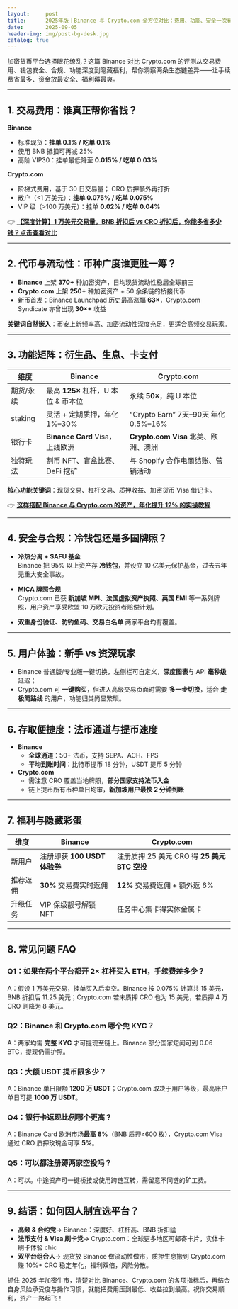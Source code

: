 ```yaml
---
layout:     post
title:      2025年版｜Binance 与 Crypto.com 全方位对比：费用、功能、安全一次看懂
date:       2025-09-05
header-img: img/post-bg-desk.jpg
catalog: true
---
```


加密货币平台选择眼花缭乱？这篇 Binance 对比 Crypto.com 的评测从交易费用、钱包安全、合规、功能深度到隐藏福利，帮你洞察两条生态链差异——让手续费省最多、资金放最安全、福利薅最爽。

---

## 1. 交易费用：谁真正帮你省钱？

**Binance**  
- 标准现货：**挂单 0.1% / 吃单 0.1%**  
- 使用 BNB 抵扣可再减 25%  
- 高阶 VIP30：挂单最低降至 **0.015% / 吃单 0.03%**  

**Crypto.com**  
- 阶梯式费用，基于 30 日交易量； CRO 质押额外再打折  
- 散户（<1 万美元）：**挂单 0.075% / 吃单 0.075%**  
- VIP 级（>100 万美元）：挂单 **0.02% / 吃单 0.04%**

👉 [**【深度计算】1 万美元交易量，BNB 折扣后 vs CRO 折扣后，你能多省多少钱？点击查看对比**](https://okxdog.com/)

---

## 2. 代币与流动性：币种广度谁更胜一筹？

- **Binance** 上架 **370+** 种加密资产，日均现货流动性稳居全球前三  
- **Crypto.com** 上架 **250+** 种加密资产 + 50 余条链的桥接代币  
- 新币首发：Binance Launchpad 历史最高涨幅 **63×**，Crypto.com Syndicate 亦曾出现 **30×+** 收益

**关键词自然嵌入**：币安上新频率高、加密流动性深度充足，更适合高频交易玩家。

---

## 3. 功能矩阵：衍生品、生息、卡支付

| 维度       | Binance                           | Crypto.com                             |
| ---------- | --------------------------------- | -------------------------------------- |
| 期货/永续  | 最高 **125×** 杠杆，U 本位 & 币本位 | 永续 **50×**，纯 U 本位                |
|  staking  | 灵活 + 定期质押，年化 1%–30%      | “Crypto Earn” 7天–90天 年化 0.5%–16% |
| 银行卡     | **Binance Card** Visa，上线欧洲     | **Crypto.com Visa** 北美、欧洲、澳洲 |
| 独特玩法   | 割币 NFT、盲盒比赛、DeFi 挖矿       | 与 Shopify 合作电商结账、营销活动      |

**核心功能关键词**：现货交易、杠杆交易、质押收益、加密货币 Visa 借记卡。

👉 [**这样搭配 Binance 与 Crypto.com 的资产，年化提升 12% 的实操教程**](https://okxdog.com/)

---

## 4. 安全与合规：冷钱包还是多国牌照？

- **冷热分离 + SAFU 基金**  
  Binance 把 95% 以上资产存 **冷钱包**，并设立 10 亿美元保护基金，过去五年无重大安全事故。  
- **MICA 牌照合规**  
  Crypto.com 已获 **新加坡 MPI、法国虚拟资产执照、英国 EMI** 等一系列牌照，用户资产享受欧盟 10 万欧元投资者赔偿计划。

- **双重身份验证、防钓鱼码、交易白名单** 两家平台均有覆盖。

---

## 5. 用户体验：新手 vs 资深玩家

- Binance 普通版/专业版一键切换，左侧栏可自定义，**深度图表**与 API **毫秒级** 延迟；
- Crypto.com 可 **一键购买**，但进入高级交易页面时需要 **多一步切换**，适合 **走极简路线** 的用户，功能归类尚显繁琐。

---

## 6. 存取便捷度：法币通道与提币速度

- **Binance**  
  - **全球通道**：50+ 法币，支持 SEPA、ACH、FPS  
  - **平均到账时间**：比特币提币 18 分钟，USDT 提币 5 分钟  
- **Crypto.com**  
  - 需注意 CRO 覆盖当地牌照，**部分国家支持法币入金**  
  - 链上提币所有币种单日均审，**新加坡用户最快 2 分钟到账**

---

## 7. 福利与隐藏彩蛋

| 维度     | Binance                   | Crypto.com                     |
| -------- | ------------------------- | ------------------------------ |
| 新用户   | 注册即获 **100 USDT 体验券** | 注册质押 25 美元 CRO 得 **25 美元 BTC 空投** |
| 推荐返佣 | **30%** 交易费实时返佣      | **12%** 交易费返佣 + 额外返 6% |
| 升级任务 | VIP 保级靓号解锁 NFT    | 任务中心集卡得实体金属卡      |

---

## 8. 常见问题 FAQ

### Q1：如果在两个平台都开 2× 杠杆买入 ETH，手续费差多少？
A：假设 1 万美元交易，挂单买入后卖空。Binance 按 0.075% 计算共 15 美元，BNB 折扣后 11.25 美元；Crypto.com 若未质押 CRO 也为 15 美元，若质押 4 万 CRO 则降为 8 美元。

### Q2：Binance 和 Crypto.com 哪个免 KYC？
A：两家均需 **完整 KYC** 才可提现至链上。Binance 部分国家短闻可到 0.06 BTC，提现仍需护照。

### Q3：大额 USDT 提币限多少？
A：Binance 单日限额 **1200 万 USDT**；Crypto.com 取决于用户等级，最高账户单日可提 **1000 万 USDT**。

### Q4：银行卡返现比例哪个更高？
A：Binance Card 欧洲市场**最高 8%**（BNB 质押≥600 枚），Crypto.com Visa 通过 CRO 质押玫瑰金可享 **5%**。

### Q5：可以都注册薅两家空投吗？
A：可以。中途资产可一键桥接或使用跨链互转，需留意不同链的矿工费。

---

## 9. 结语：如何因人制宜选平台？

- **高频 & 合约党**→ Binance：深度好、杠杆高、BNB 折扣猛  
- **法币支付 & Visa 刷卡党**→ Crypto.com：全球更多地区可邮寄卡片，实体卡刷卡体验 chic  
- **双平台组合人**→ 现货放 Binance 做流动性做市，质押生息搬到 Crypto.com 赚 10%+ CRO 稳定年化，福利双倍，风险分散。

抓住 2025 年加密牛市，清楚对比 Binance、Crypto.com 的各项指标后，再结合自身风险承受度与操作习惯，就能把费用压到最低、收益拉到最高。祝你交易顺利，资产一路起飞！